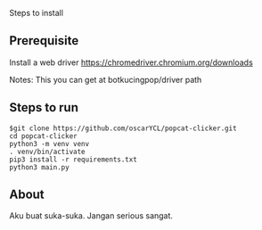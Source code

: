 Steps to install

## Prerequisite

Install a web driver
https://chromedriver.chromium.org/downloads

Notes: This you can get at botkucingpop/driver path

## Steps to run 




    $git clone https://github.com/oscarYCL/popcat-clicker.git
    cd popcat-clicker
    python3 -m venv venv
    . venv/bin/activate
    pip3 install -r requirements.txt
    python3 main.py


## About

Aku buat suka-suka. Jangan serious sangat.
